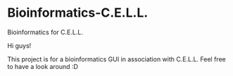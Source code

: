 # Bioinformatics-C.E.L.L.
Bioinformatics for C.E.L.L.

Hi guys!

This project is for a bioinformatics GUI in association with C.E.L.L.
Feel free to have a look around :D

